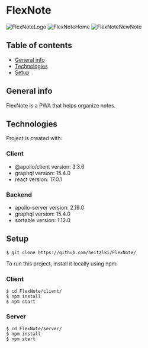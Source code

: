 # FlexNote
![FlexNoteLogo](https://github.com/heitzlki/FlexNote/blob/main/FlexNoteLogo.png)
![FlexNoteHome](https://github.com/heitzlki/FlexNote/blob/main/FlexNoteHome.png)
![FlexNoteNewNote](https://github.com/heitzlki/FlexNote/blob/main/FlexNoteNewNote.png)
## Table of contents
* [General info](#general-info)
* [Technologies](#technologies)
* [Setup](#setup)

## General info
FlexNote is a PWA that helps organize notes.
## Technologies
Project is created with:
### Client
* @apollo/client version: 3.3.6
* graphql version: 15.4.0
* react version: 17.0.1
### Backend
* apollo-server version: 2.19.0
* graphql version: 15.4.0
* sortable version: 1.12.0
## Setup
```
$ git clone https://github.com/heitzlki/FlexNote/
```
To run this project, install it locally using npm:
### Client
```
$ cd FlexNote/client/
$ npm install
$ npm start
```
### Server
```
$ cd FlexNote/server/
$ npm install
$ npm start
```

